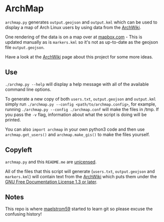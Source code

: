 ArchMap
=======

`archmap.py` generates `output.geojson` and `output.kml` which can be used to display a map of Arch Linux users by using data from the [ArchWiki](https://wiki.archlinux.org/index.php/ArchMap/List).

One rendering of the data is on a map over at [mapbox.com](https://a.tiles.mapbox.com/v3/alux.hclg4eg0/page.html?secure=1#4/39.63/-104.91) - This is updated manually as is `markers.kml` so it's not as up-to-date as the geojson file `output.geojson`.

Have a look at the [ArchWiki](https://wiki.archlinux.org/index.php/ArchMap) page about this project for some more ideas.


Use
----
`./archmp.py --help` will display a help message with all of the available command line options.

To generate a new copy of both `users.txt`, `output.geojson` and `output.kml` simply run `./archmap.py --config <path/to/archmap.config>`, for example, running `./archmap.py --config ./archmap.conf` will make the files in /tmp.
If you pass the `-v` flag, information about what the script is doing will be printed.

You can also `import archmap` in your own python3 code and then use `archmap.get_users()` and `archmap.make_gis()` to make the files yourself.


Copyleft
--------
`archmap.py` and this `README.me` are [unicensed](http://unlicense.org/).

All of the files that this script will generate (`users.txt`, `output.geojson` and `markers.kml`) will contain text from the [ArchWiki](https://wiki.archlinux.org/index.php/ArchMap/List) which puts them under the [GNU Free Documentation License 1.3 or later](http://www.gnu.org/copyleft/fdl.html).


Notes
-----
This repo is where [maelstrom59](https://github.com/maelstrom59) started to learn git so please excuse the confusing history!
